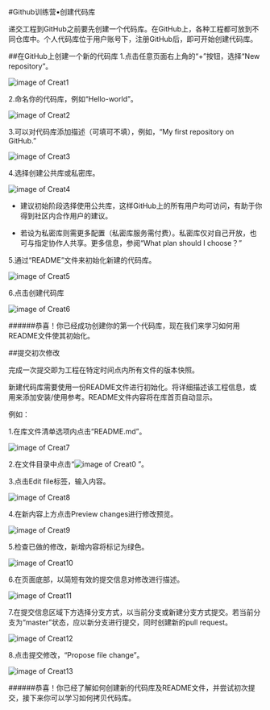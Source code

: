 #Github训练营•创建代码库

递交工程到GitHub之前要先创建一个代码库。在GitHub上，各种工程都可放到不同仓库中。个人代码库位于用户账号下，注册GitHub后，即可开始创建代码库。

##在GitHub上创建一个新的代码库
1.点击任意页面右上角的“+”按钮，选择“New repository”。

![image of Creat1](http://img4.douban.com/view/photo/photo/public/p2274471996.jpg)
 
2.命名你的代码库，例如“Hello-world”。

![image of Creat2](http://img3.douban.com/view/photo/photo/public/p2274472002.jpg)
 
3.可以对代码库添加描述（可填可不填），例如，“My first repository on GitHub.”

![image of Creat3](http://img4.douban.com/view/photo/photo/public/p2274472009.jpg)

4.选择创建公共库或私密库。

![image of Creat4](http://img3.douban.com/view/photo/photo/public/p2274472011.jpg)

* 建议初始阶段选择使用公共库，这样GitHub上的所有用户均可访问，有助于你得到社区内合作用户的建议。

* 若设为私密库则需更多配置（私密库服务需付费）。私密库仅对自己开放，也可与指定协作人共享。更多信息，参阅“What plan should I choose？”
 
5.通过“README”文件来初始化新建的代码库。

![image of Creat5](http://img3.douban.com/view/photo/photo/public/p2274472013.jpg)

6.点击创建代码库

![image of Creat6](http://img3.douban.com/view/photo/photo/public/p2274472014.jpg)

######恭喜！你已经成功创建你的第一个代码库，现在我们来学习如何用README文件使其初始化。

##提交初次修改

完成一次提交即为工程在特定时间点内所有文件的版本快照。

新建代码库需要使用一份README文件进行初始化。将详细描述该工程信息，或用来添加安装/使用参考。README文件内容将在库首页自动显示。

例如：

1.在库文件清单选项内点击“README.md”。
 
 ![image of Creat7](http://img3.douban.com/view/photo/photo/public/p2274472022.jpg)
 
2.在文件目录中点击“![image of Creat0](http://img3.douban.com/view/photo/photo/public/p2274475830.jpg) ”。

3.点击Edit file标签，输入内容。

![image of Creat8](http://img3.douban.com/view/photo/photo/public/p2274472025.jpg)

4.在新内容上方点击Preview changes进行修改预览。

![image of Creat9](http://img4.douban.com/view/photo/photo/public/p2274472028.jpg)

5.检查已做的修改，新增内容将标记为绿色。

![image of Creat10](http://img3.douban.com/view/photo/photo/public/p2274472033.jpg)

6.在页面底部，以简短有效的提交信息对修改进行描述。

![image of Creat11](http://img4.douban.com/view/photo/photo/public/p2274472036.jpg)

7.在提交信息区域下方选择分支方式，以当前分支或新建分支方式提交。若当前分支为“master”状态，应以新分支进行提交，同时创建新的pull request。

![image of Creat12](http://img4.douban.com/view/photo/photo/public/p2274472038.jpg)

8.点击提交修改，“Propose file change”。

![image of Creat13](http://img3.douban.com/view/photo/photo/public/p2274472040.jpg)

######恭喜！你已经了解如何创建新的代码库及README文件，并尝试初次提交，接下来你可以学习如何拷贝代码库。
